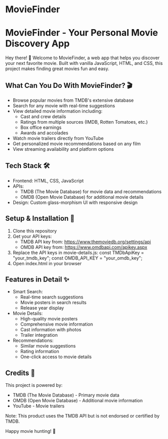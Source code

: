 # MovieFinder
MovieFinder - Your Personal Movie Discovery App
=============================================

Hey there! 👋 Welcome to MovieFinder, a web app that helps you discover your next favorite movie. 
Built with vanilla JavaScript, HTML, and CSS, this project makes finding great movies fun and easy.

What Can You Do With MovieFinder? 🎬
---------------------------------
* Browse popular movies from TMDB's extensive database
* Search for any movie with real-time suggestions
* View detailed movie information including:
  - Cast and crew details
  - Ratings from multiple sources (IMDB, Rotten Tomatoes, etc.)
  - Box office earnings
  - Awards and accolades
* Watch movie trailers directly from YouTube
* Get personalized movie recommendations based on any film
* View streaming availability and platform options

Tech Stack 🛠️
------------
* Frontend: HTML, CSS, JavaScript
* APIs: 
  - TMDB (The Movie Database) for movie data and recommendations
  - OMDB (Open Movie Database) for additional movie details
* Design: Custom glass-morphism UI with responsive design

Setup & Installation 🚀
---------------------
1. Clone this repository
2. Get your API keys:
   - TMDB API key from: https://www.themoviedb.org/settings/api
   - OMDB API key from: https://www.omdbapi.com/apikey.aspx
3. Replace the API keys in movie-details.js:
   const TMDbApiKey = "your_tmdb_key";
   const OMDB_API_KEY = "your_omdb_key";
4. Open index.html in your browser

Features in Detail ✨
------------------
* Smart Search:
  - Real-time search suggestions
  - Movie posters in search results
  - Release year display
* Movie Details:
  - High-quality movie posters
  - Comprehensive movie information
  - Cast information with photos
  - Trailer integration
* Recommendations:
  - Similar movie suggestions
  - Rating information
  - One-click access to movie details

Credits 🙏
---------
This project is powered by:
* TMDB (The Movie Database) - Primary movie data
* OMDB (Open Movie Database) - Additional movie information
* YouTube - Movie trailers

Note: This product uses the TMDB API but is not endorsed or certified by TMDB.

Happy movie hunting! 🍿 
